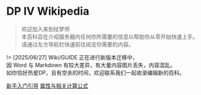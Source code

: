 # DP IV Wikipedia

> 欢迎加入来到绘梦师<br>
本百科旨在介绍服务器内任何你所需要的信息以帮助你从零开始快速上手。<br>
请通过左方导航栏快速前往阅览你需要的内容。

!> [2025/06/27] Wiki/GUIDE 正在进行新版本迁移中，<br>
因 Word 与 Markdown 有较大差异，有大量内容图片丢失，内容混乱。<br>
如你恰好热爱DP，且有空余的时间，欢迎联系我们一起收录编辑新的百科。

[新手入门引导](pages/g1)
[属性与相关计算公式](pages/attr)